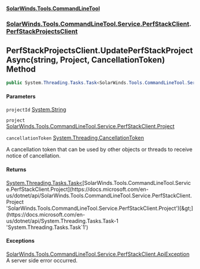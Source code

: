 #### [SolarWinds.Tools.CommandLineTool](index.md 'index')
### [SolarWinds.Tools.CommandLineTool.Service.PerfStackClient](index.md#SolarWinds.Tools.CommandLineTool.Service.PerfStackClient 'SolarWinds.Tools.CommandLineTool.Service.PerfStackClient').[PerfStackProjectsClient](PerfStackProjectsClient.md 'SolarWinds.Tools.CommandLineTool.Service.PerfStackClient.PerfStackProjectsClient')

## PerfStackProjectsClient.UpdatePerfStackProjectAsync(string, Project, CancellationToken) Method

```csharp
public System.Threading.Tasks.Task<SolarWinds.Tools.CommandLineTool.Service.PerfStackClient.Project> UpdatePerfStackProjectAsync(string projectId, SolarWinds.Tools.CommandLineTool.Service.PerfStackClient.Project project, System.Threading.CancellationToken cancellationToken);
```
#### Parameters

<a name='SolarWinds.Tools.CommandLineTool.Service.PerfStackClient.PerfStackProjectsClient.UpdatePerfStackProjectAsync(string,SolarWinds.Tools.CommandLineTool.Service.PerfStackClient.Project,System.Threading.CancellationToken).projectId'></a>

`projectId` [System.String](https://docs.microsoft.com/en-us/dotnet/api/System.String 'System.String')

<a name='SolarWinds.Tools.CommandLineTool.Service.PerfStackClient.PerfStackProjectsClient.UpdatePerfStackProjectAsync(string,SolarWinds.Tools.CommandLineTool.Service.PerfStackClient.Project,System.Threading.CancellationToken).project'></a>

`project` [SolarWinds.Tools.CommandLineTool.Service.PerfStackClient.Project](https://docs.microsoft.com/en-us/dotnet/api/SolarWinds.Tools.CommandLineTool.Service.PerfStackClient.Project 'SolarWinds.Tools.CommandLineTool.Service.PerfStackClient.Project')

<a name='SolarWinds.Tools.CommandLineTool.Service.PerfStackClient.PerfStackProjectsClient.UpdatePerfStackProjectAsync(string,SolarWinds.Tools.CommandLineTool.Service.PerfStackClient.Project,System.Threading.CancellationToken).cancellationToken'></a>

`cancellationToken` [System.Threading.CancellationToken](https://docs.microsoft.com/en-us/dotnet/api/System.Threading.CancellationToken 'System.Threading.CancellationToken')

A cancellation token that can be used by other objects or threads to receive notice of cancellation.

#### Returns
[System.Threading.Tasks.Task&lt;](https://docs.microsoft.com/en-us/dotnet/api/System.Threading.Tasks.Task-1 'System.Threading.Tasks.Task`1')[SolarWinds.Tools.CommandLineTool.Service.PerfStackClient.Project](https://docs.microsoft.com/en-us/dotnet/api/SolarWinds.Tools.CommandLineTool.Service.PerfStackClient.Project 'SolarWinds.Tools.CommandLineTool.Service.PerfStackClient.Project')[&gt;](https://docs.microsoft.com/en-us/dotnet/api/System.Threading.Tasks.Task-1 'System.Threading.Tasks.Task`1')

#### Exceptions

[SolarWinds.Tools.CommandLineTool.Service.PerfStackClient.ApiException](https://docs.microsoft.com/en-us/dotnet/api/SolarWinds.Tools.CommandLineTool.Service.PerfStackClient.ApiException 'SolarWinds.Tools.CommandLineTool.Service.PerfStackClient.ApiException')  
A server side error occurred.